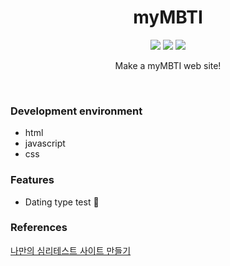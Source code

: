 


<h1 align="center">myMBTI</h1>

<p align="center">
  <img src="https://img.shields.io/badge/-javscript-yellow" />
  <img src="https://img.shields.io/badge/-html-pink" />
  <img src="https://img.shields.io/badge/-css-green" />   

</p>
<p align="center">
  Make a myMBTI web site!
</p>
<br/>


### Development environment
- html
- javascript
- css

### Features
- Dating type test 💝

### References
[나만의 심리테스트 사이트 만들기](https://www.inflearn.com/course/%EC%8B%AC%EB%A6%AC%ED%85%8C%EC%8A%A4%ED%8A%B8-%EC%82%AC%EC%9D%B4%ED%8A%B8-%EC%A0%9C%EC%9E%91/dashboard)

